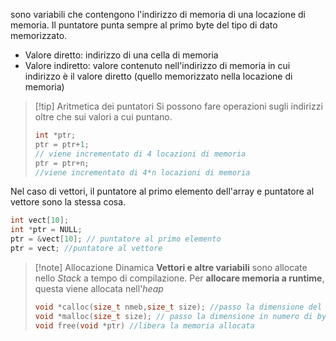 sono variabili che contengono l'indirizzo di memoria di una locazione di memoria.
Il puntatore punta sempre al primo byte del tipo di dato memorizzato.
- Valore diretto: indirizzo di una cella di memoria
- Valore indiretto: valore contenuto nell'indirizzo di memoria in cui indirizzo è il valore diretto (quello memorizzato nella locazione di memoria)
>[!tip] Aritmetica dei puntatori
>Si possono fare operazioni sugli indirizzi oltre che sui valori a cui puntano.
>```C
>int *ptr;
>ptr = ptr+1; 
>// viene incrementato di 4 locazioni di memoria
>ptr = ptr+n;
>//viene incrementato di 4*n locazioni di memoria
>```

Nel caso di vettori, il puntatore al primo elemento dell'array e puntatore al vettore sono la stessa cosa.
```C
int vect[10];
int *ptr = NULL;
ptr = &vect[10]; // puntatore al primo elemento
ptr = vect; //puntatore al vettore
```
>[!note] Allocazione Dinamica
>**Vettori e altre variabili** sono allocate nello *Stack* a tempo di compilazione. 
>Per **allocare memoria a runtime**, questa viene allocata nell'*heap*
>```C
>void *calloc(size_t nmeb,size_t size); //passo la dimensione del tipo di dato da allocare e il quantitativo di dati di quel tipo
>void *malloc(size_t size); // passo la dimensione in numero di byte
>void free(void *ptr) //libera la memoria allocata
>```

